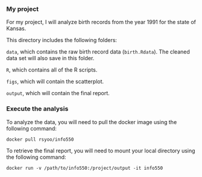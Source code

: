 ### My project

For my project, I will analyze birth records from the year 1991 for the state of Kansas.

This directory includes the following folders:

`data`, which contains the raw birth record data (`birth.Rdata`). The cleaned data set will also save in this folder.

`R`, which contains all of the R scripts.

`figs`, which will contain the scatterplot.

`output`, which will contain the final report.

### Execute the analysis

To analyze the data, you will need to pull the docker image using the following command:

`docker pull rsyoo/info550`

To retrieve the final report, you will need to mount your local directory using the following command:

`docker run -v /path/to/info550:/project/output -it info550`
